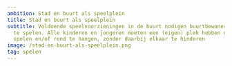 ```yaml
---
ambition: Stad en buurt als speelplein
title: Stad en buurt als speelplein
subtitle: Voldoende speelvoorzieningen in de buurt nodigen buurtbewoners uit om
  te spelen. Alle kinderen en jongeren moeten een (eigen) plek hebben om te
  spelen en/of rond te hangen, zonder daarbij elkaar te hinderen
image: /stad-en-buurt-als-speelplein.png
tag: spelen
---
```


